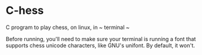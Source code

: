 # C-hess
C program to play chess, on linux, in ~ terminal ~

Before running, you'll need to make sure your terminal is running a font that supports chess unicode characters, like GNU's unifont. By default, it won't.
